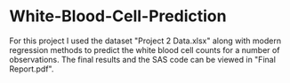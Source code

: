 # White-Blood-Cell-Prediction

For this project I used the dataset "Project 2 Data.xlsx" along with modern regression methods to predict the white blood cell counts for a number of observations. The final results and the SAS code can be viewed in "Final Report.pdf".
